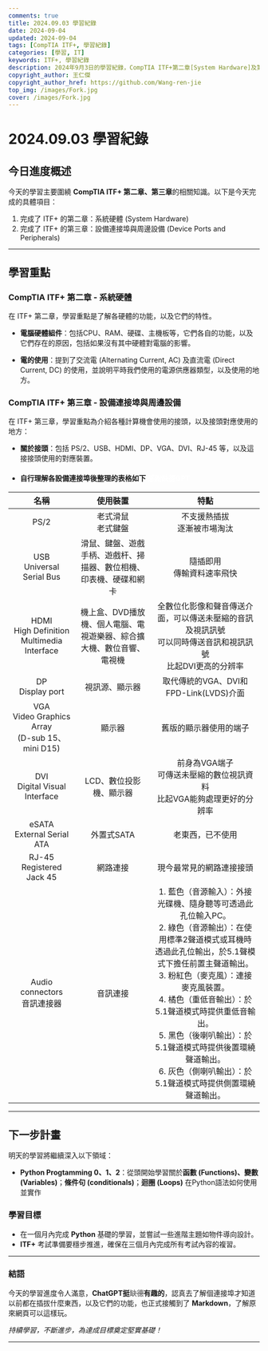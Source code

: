 ```yaml
---
comments: true
title: 2024.09.03 學習紀錄
date: 2024-09-04
updated: 2024-09-04
tags: [CompTIA ITF+, 學習紀錄]
categories: [學習, IT]
keywords: ITF+, 學習紀錄
description: 2024年9月3日的學習紀錄，CompTIA ITF+第二章[System Hardware]及第三章[Device Ports and Peripherals]的學習內容。
copyright_author: 王仁傑
copyright_author_href: https://github.com/Wang-ren-jie
top_img: /images/Fork.jpg
cover: /images/Fork.jpg
---
```


# 2024.09.03 學習紀錄

## 今日進度概述

今天的學習主要圍繞 **CompTIA ITF+ 第二章、第三章**的相關知識。以下是今天完成的具體項目：

1. 完成了 ITF+ 的第二章：系統硬體 (System Hardware)
2. 完成了 ITF+ 的第三章：設備連接埠與周邊設備 (Device Ports and Peripherals)

---

## 學習重點

### CompTIA ITF+ 第二章 - 系統硬體

在 ITF+ 第二章，學習重點是了解各硬體的功能，以及它們的特性。

- **電腦硬體組件**：包括CPU、RAM、硬碟、主機板等，它們各自的功能，以及它們存在的原因，包括如果沒有其中硬體對電腦的影響。

- **電的使用**：提到了交流電 (Alternating Current, AC) 及直流電 (Direct Current, DC) 的使用，並說明平時我們使用的電源供應器類型，以及使用的地方。

### CompTIA ITF+ 第三章 - 設備連接埠與周邊設備

在 ITF+ 第三章，學習重點為介紹各種計算機會使用的接頭，以及接頭對應使用的地方：

- **關於接頭**：包括 PS/2、USB、HDMI、DP、VGA、DVI、RJ-45 等，以及這接接頭使用的對應裝置。

- #### 自行理解各設備連接埠後整理的表格如下 **<font color=#FFFFFF>感謝缺德GPT</font>**
| 名稱 | 使用裝置 | 特點 |
| :---: | :---: | :---: |
| PS/2 | 老式滑鼠<br>老式鍵盤 | 不支援熱插拔<br>逐漸被市場淘汰 |
| USB<br>Universal Serial Bus | 滑鼠、鍵盤、遊戲手柄、遊戲杆、掃描器、數位相機、印表機、硬碟和網卡 | 隨插即用<br>傳輸資料速率飛快 |
| HDMI<br>High Definition Multimedia Interface | 機上盒、DVD播放機、個人電腦、電視遊樂器、綜合擴大機、數位音響、電視機 | 全數位化影像和聲音傳送介面，可以傳送未壓縮的音訊及視訊訊號<br>可以同時傳送音訊和視訊訊號<br>比起DVI更高的分辨率 |
| DP<br>Display port | 視訊源、顯示器 | 取代傳統的VGA、DVI和FPD-Link(LVDS)介面 |
| VGA<br>Video Graphics Array<br>(D-sub 15、mini D15) | 顯示器 | 舊版的顯示器使用的端子 |
| DVI<br>Digital Visual Interface | LCD、數位投影機、顯示器 | 前身為VGA端子<br>可傳送未壓縮的數位視訊資料<br>比起VGA能夠處理更好的分辨率 |
| eSATA<br>External Serial ATA | 外置式SATA | 老東西，已不使用 |
| RJ-45<br>Registered Jack 45 | 網路連接 | 現今最常見的網路連接接頭 |
| Audio connectors<br>音訊連接器 | 音訊連接 | 1. 藍色（音源輸入）：外接光碟機、隨身聽等可透過此孔位輸入PC。<br>2. 綠色（音源輸出）：在使用標準2聲道模式或耳機時透過此孔位輸出，於5.1聲模式下擔任前置主聲道輸出。<br>3. 粉紅色（麥克風）：連接麥克風裝置。<br>4. 橘色（重低音輸出）：於5.1聲道模式時提供重低音輸出。<br>5. 黑色（後喇叭輸出）：於5.1聲道模式時提供後置環繞聲道輸出。<br>6. 灰色（側喇叭輸出）：於5.1聲道模式時提供側置環繞聲道輸出。 |


---

## 下一步計畫

明天的學習將繼續深入以下領域：

- **Python Progtamming 0、1、2**：從頭開始學習關於**函數 (Functions)、變數 (Variables)**；**條件句 (conditionals)**；**迴圈 (Loops)** 在Python語法如何使用並實作

### 學習目標

- 在一個月內完成 **Python** 基礎的學習，並嘗試一些進階主題如物件導向設計。
- **ITF+** 考試準備要穩步推進，確保在三個月內完成所有考試內容的複習。

---

### 結語

今天的學習進度令人滿意，**ChatGPT挺<font color=#808080>~~缺德~~</font>有趣的**，認真去了解個連接埠才知道以前都在插拔什麼東西，以及它們的功能，也正式接觸到了 **Markdown**，了解原來網頁可以這樣玩。

_持續學習，不斷進步，為達成目標奠定堅實基礎！_

---
